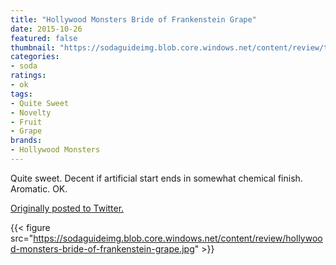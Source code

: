 ```yaml
---
title: "Hollywood Monsters Bride of Frankenstein Grape"
date: 2015-10-26
featured: false
thumbnail: "https://sodaguideimg.blob.core.windows.net/content/review/thumbs/hollywood-monsters-bride-of-frankenstein-grape.jpg"
categories:
- soda
ratings:
- ok
tags:
- Quite Sweet
- Novelty
- Fruit
- Grape
brands:
- Hollywood Monsters
---
```


Quite sweet. Decent if artificial start ends in somewhat chemical finish. Aromatic. OK. 

[Originally posted to Twitter.](https://twitter.com/Cavorter/status/658706824988790784)

{{< figure src="https://sodaguideimg.blob.core.windows.net/content/review/hollywood-monsters-bride-of-frankenstein-grape.jpg" >}}
